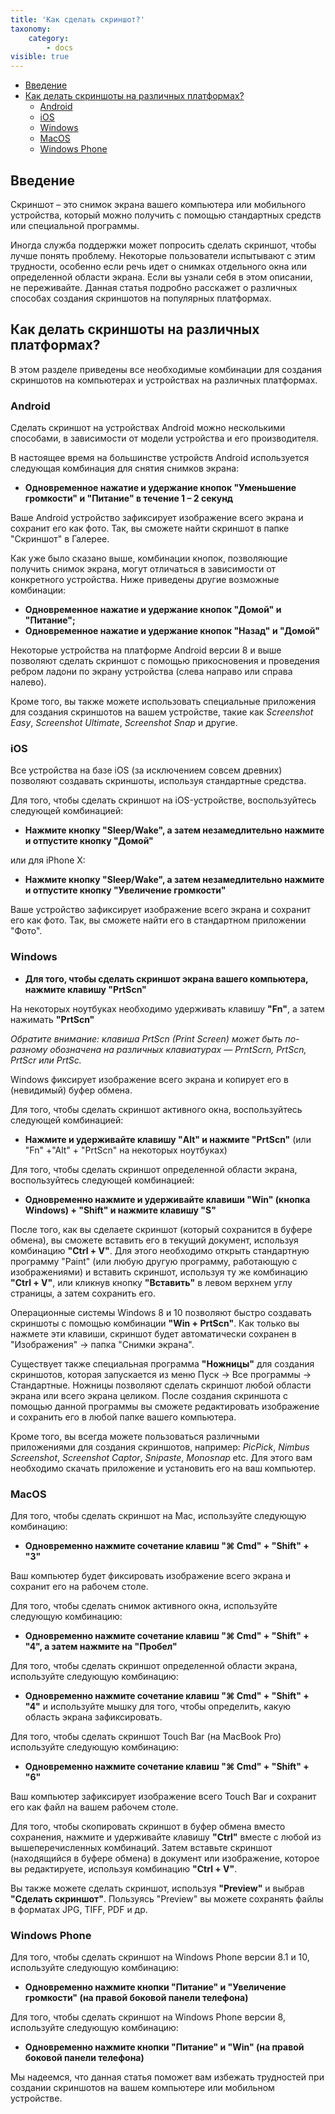 ```yaml
---
title: 'Как сделать скриншот?'
taxonomy:
    category:
        - docs
visible: true
---
```


*   [Введение](#intro)
*   [Как делать скриншоты на различных платформах?](#take-screenshot)
    * [Android](#android)
    * [iOS](#ios)
    * [Windows](#windows)
    * [MacOS](#mac)
    * [Windows Phone](#windows-phone)

<a name="intro"></a>

## Введение 

Скриншот – это снимок экрана вашего компьютера или мобильного устройства, который можно получить с помощью стандартных средств или специальной программы.

Иногда служба поддержки может попросить сделать скриншот, чтобы лучше понять проблему. Некоторые пользователи испытывают с этим трудности, особенно если речь идет о снимках отдельного окна или определенной области экрана. Если вы узнали себя в этом описании, не переживайте. Данная статья подробно расскажет о различных способах создания скриншотов на популярных платформах.

<a name="take-screenshot"></a>

## Как делать скриншоты на различных платформах?

В этом разделе приведены все необходимые комбинации для создания скриншотов на компьютерах и устройствах на различных платформах.

<a name="android"></a>

### Android

Сделать скриншот на устройствах Android можно несколькими способами, в зависимости от модели устройства и его производителя. 

В настоящее время на большинстве устройств Android используется следующая комбинация для снятия снимков экрана:

+ **Одновременное нажатие и удержание кнопок "Уменьшение громкости" и "Питание" в течение 1 – 2 секунд**

Ваше Android устройство зафиксирует изображение всего экрана и сохранит его как фото. Так, вы сможете найти скриншот в папке "Скриншот" в Галерее. 

Как уже было сказано выше, комбинации кнопок, позволяющие получить снимок экрана, могут отличаться в зависимости от конкретного устройства. Ниже приведены другие возможные комбинации:

+ **Одновременное нажатие и удержание кнопок "Домой" и "Питание";** 
+ **Одновременное нажатие и удержание кнопок "Назад" и "Домой"**

Некоторые устройства на платформе Android версии 8 и выше позволяют сделать скриншот с помощью прикосновения и проведения ребром ладони по экрану устройства (слева направо или справа налево).

Кроме того, вы также можете использовать специальные приложения для создания скриншотов на вашем устройстве, такие как *Screenshot Easy*, *Screenshot Ultimate*, *Screenshot Snap* и другие.

<a name="ios"></a>

### iOS

Все устройства на базе iOS (за исключением совсем древних) позволяют создавать скриншоты, используя стандартные средства. 

Для того, чтобы сделать скриншот на iOS-устройстве, воспользуйтесь следующей комбинацией:

+ **Нажмите кнопку "Sleep/Wake", а затем незамедлительно нажмите и отпустите кнопку "Домой"**

или для iPhone X:

+ **Нажмите кнопку "Sleep/Wake", а затем незамедлительно нажмите и отпустите кнопку "Увеличение громкости"**

Ваше устройство зафиксирует изображение всего экрана и сохранит его как фото. Так, вы сможете найти его в стандартном приложении "Фото". 

<a name="windows"></a>

### Windows

+ **Для того, чтобы сделать скриншот экрана вашего компьютера, нажмите клавишу "PrtScn"**

На некоторых ноутбуках необходимо удерживать клавишу **"Fn"**, а затем нажимать **"PrtScn"**

*Обратите внимание: клавиша PrtScn (Print Screen) может быть по-разному обозначена на различных клавиатурах — PrntScrn, PrtScn, PrtScr или PrtSc.*

Windows фиксирует изображение всего экрана и копирует его в (невидимый) буфер обмена. 

Для того, чтобы сделать скриншот активного окна, воспользуйтесь следующей комбинацией:

+ **Нажмите и удерживайте клавишу "Alt" и нажмите  "PrtScn"** (или "Fn" +"Alt" + "PrtScn" на некоторых ноутбуках)

Для того, чтобы сделать скриншот определенной области экрана, воспользуйтесь следующей комбинацией:

+ **Одновременно нажмите и удерживайте клавиши "Win" (кнопка Windows) + "Shift" и нажмите клавишу "S"**

После того, как вы сделаете скриншот (который сохранится в буфере обмена), вы сможете вставить его в текущий документ, используя комбинацию  **"Ctrl + V"**. Для этого необходимо открыть стандартную программу "Paint" (или любую другую программу, работающую с изображениями) и вставить скриншот, используя ту же комбинацию **"Ctrl + V"**, или кликнув кнопку **"Вставить"** в левом верхнем углу страницы, а затем сохранить его.

Операционные системы Windows 8 и 10 позволяют быстро создавать скриншоты с помощью комбинации **"Win + PrtScn"**. Как только вы нажмете эти клавиши, скриншот будет автоматически сохранен в "Изображения" → папка "Снимки экрана".

Существует также специальная программа **"Ножницы"** для создания скриншотов, которая запускается из меню Пуск  → Все программы → Стандартные. Ножницы позволяют сделать скриншот любой области экрана или всего экрана целиком. После создания скриншота с помощью данной программы вы сможете редактировать изображение и сохранить его в любой папке вашего компьютера.

Кроме того, вы всегда можете пользоваться различными приложениями для создания скриншотов, например: *PicPick*, *Nimbus Screenshot*, *Screenshot Captor*, *Snipaste*, *Monosnap* etc. Для этого вам необходимо скачать приложение и установить его на ваш компьютер.

<a name="mac"></a>

### MacOS

Для того, чтобы сделать скриншот на Mac, используйте следующую комбинацию:

+ **Одновременно нажмите сочетание клавиш "⌘ Cmd" + "Shift" + "3"**

Ваш компьютер будет фиксировать изображение всего экрана и сохранит его на рабочем столе. 

Для того, чтобы сделать снимок активного окна, используйте следующую комбинацию: 

+ **Одновременно нажмите сочетание клавиш "⌘ Cmd" + "Shift" + "4", а затем нажмите на "Пробел"** 

Для того, чтобы сделать скриншот определенной области экрана, используйте следующую комбинацию:

+ **Одновременно нажмите сочетание клавиш "⌘ Cmd" + "Shift" + "4"** и используйте мышку для того, чтобы определить, какую область экрана зафиксировать.

Для того, чтобы сделать скриншот Touch Bar (на MacBook Pro) используйте следующую комбинацию:

+ **Одновременно нажмите сочетание клавиш "⌘ Cmd" + "Shift" + "6"**

Ваш компьютер зафиксирует изображение всего Touch Bar и сохранит его как файл на вашем рабочем столе. 

Для того, чтобы скопировать скриншот в буфер обмена вместо сохранения, нажмите и удерживайте клавишу **"Ctrl"** вместе с любой из вышеперечисленных комбинаций. Затем вставьте скриншот (находящийся в буфере обмена) в документ или изображение, которое вы редактируете, используя комбинацию **"Ctrl + V"**.

Вы также можете сделать скриншот, используя **"Preview"** и выбрав **"Сделать скриншот"**. Пользуясь "Preview" вы можете сохранять файлы в форматах JPG, TIFF, PDF и др.


<a name="windows-phone"></a>

### Windows Phone

Для того, чтобы сделать скриншот на Windows Phone версии 8.1 и 10, используйте следующую комбинацию:

+ **Одновременно нажмите кнопки "Питание" и "Увеличение громкости" (на правой боковой панели телефона)**

Для того, чтобы сделать скриншот на Windows Phone версии 8, используйте следующую комбинацию:

+ **Одновременно нажмите кнопки "Питание" и "Win" (на правой боковой панели телефона)**

Мы надеемся, что данная статья поможет вам избежать трудностей при создании скриншотов на вашем компьютере или мобильном устройстве.
